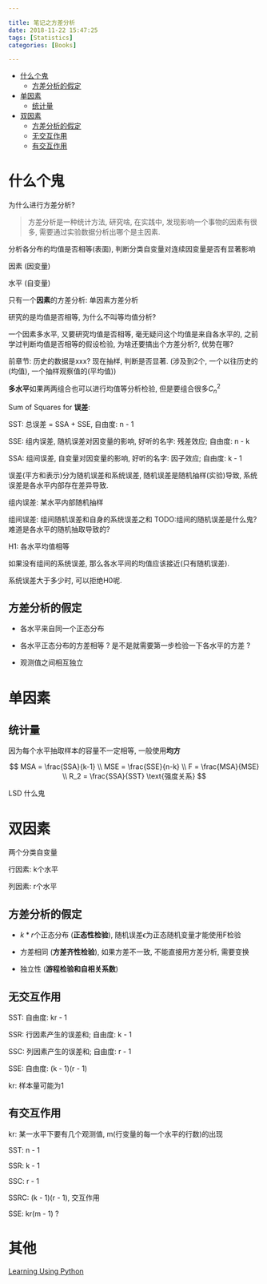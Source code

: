 ```yaml
---

title: 笔记之方差分析
date: 2018-11-22 15:47:25
tags: [Statistics]
categories: [Books]

---
```


<!-- vim-markdown-toc GFM -->

* [什么个鬼](#什么个鬼)
    * [方差分析的假定](#方差分析的假定)
* [单因素](#单因素)
    * [统计量](#统计量)
* [双因素](#双因素)
    * [方差分析的假定](#方差分析的假定-1)
    * [无交互作用](#无交互作用)
    * [有交互作用](#有交互作用)

<!-- vim-markdown-toc -->

<!-- more -->

# 什么个鬼

为什么进行方差分析?

> 方差分析是一种统计方法, 研究啥, 在实践中, 发现影响一个事物的因素有很多, 需要通过实验数据分析出哪个是主因素.

分析各分布的均值是否相等(表面), 判断分类自变量对连续因变量是否有显著影响

因素 (因变量)

水平 (自变量)

只有一个**因素**的方差分析: 单因素方差分析

研究的是均值是否相等, 为什么不叫等均值分析?

一个因素多水平, 又要研究均值是否相等, 毫无疑问这个均值是来自各水平的, 之前学过判断均值是否相等的假设检验,
为啥还要搞出个方差分析?, 优势在哪?

前章节: 历史的数据是xxx? 现在抽样, 判断是否显著. (涉及到2个, 一个以往历史的(均值), 一个抽样观察值的(平均值))

**多水平**如果两两组合也可以进行均值等分析检验, 但是要组合很多$C_n^2$

Sum of Squares for **误差**:

SST: 总误差 = SSA + SSE, 自由度: n - 1

SSE: 组内误差, 随机误差对因变量的影响, 好听的名字: 残差效应;  自由度: n - k

SSA: 组间误差, 自变量对因变量的影响, 好听的名字: 因子效应; 自由度: k - 1

误差(平方和表示)分为随机误差和系统误差, 随机误差是随机抽样(实验)导致, 系统误差是各水平内部存在差异导致.

组内误差: 某水平内部随机抽样

组间误差: 组间随机误差和自身的系统误差之和 TODO:组间的随机误差是什么鬼? 难道是各水平的随机抽取导致的?

H1: 各水平均值相等

如果没有组间的系统误差, 那么各水平间的均值应该接近(只有随机误差).

系统误差大于多少时, 可以拒绝H0呢.

## 方差分析的假定

- 各水平来自同一个正态分布

- 各水平正态分布的方差相等 ?  是不是就需要第一步检验一下各水平的方差 ?

- 观测值之间相互独立

# 单因素

## 统计量

因为每个水平抽取样本的容量不一定相等, 一般使用**均方**

$$
MSA = \frac{SSA}{k-1} \\
MSE = \frac{SSE}{n-k} \\
F = \frac{MSA}{MSE} \\
R_2 = \frac{SSA}{SST} \text{强度关系}
$$

LSD 什么鬼

# 双因素

两个分类自变量

行因素: k个水平

列因素: r个水平

## 方差分析的假定

- $k*r$个正态分布  (**正态性检验**), 随机误差$\epsilon$为正态随机变量才能使用F检验

- 方差相同 (**方差齐性检验**), 如果方差不一致, 不能直接用方差分析, 需要变换

- 独立性 (**游程检验和自相关系数**)

## 无交互作用

SST: 自由度: kr - 1

SSR: 行因素产生的误差和; 自由度: k - 1

SSC: 列因素产生的误差和; 自由度: r - 1

SSE: 自由度: (k - 1)(r - 1)

kr: 样本量可能为1

## 有交互作用

kr: 某一水平下要有几个观测值, m(行变量的每一个水平的行数)的出现

SST: n - 1

SSR: k - 1

SSC: r - 1

SSRC: (k - 1)(r - 1), 交互作用

SSE: kr(m - 1) ?


# 其他

[Learning Using Python](https://plot.ly/python/anova/)
